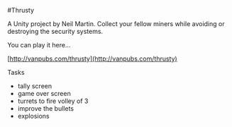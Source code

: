 #Thrusty

A Unity project by Neil Martin. Collect your fellow miners while avoiding or destroying the security systems.

You can play it here...

[http://vanpubs.com/thrusty](http://vanpubs.com/thrusty)


Tasks

- tally screen
- game over screen
- turrets to fire volley of 3
- improve the bullets
- explosions


